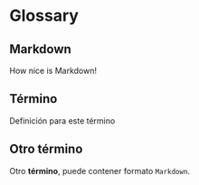 # Glossary

## Markdown
How nice is Markdown!

## Término 
Definición para este término 

## Otro término 
Otro **término**, puede contener formato `Markdown`. 